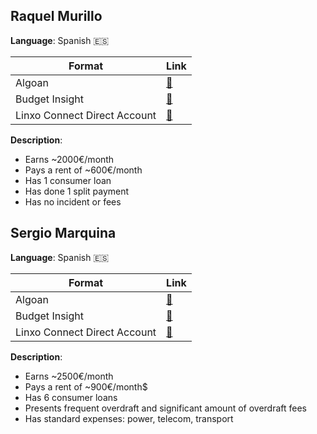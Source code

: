 ## Raquel Murillo

**Language**: Spanish 🇪🇸

| Format                       | Link                                                                                                                                            |
| ---------------------------- | ----------------------------------------------------------------------------------------------------------------------------------------------- |
| Algoan                       | [🔗](https://raw.githubusercontent.com/algoan/fake-open-banking-data/main/samples/en/raquel_murillo.json)                                      |
| Budget Insight               | [🔗](https://raw.githubusercontent.com/algoan/fake-open-banking-data/main/raw-data/budget_insight_v2_0/en/raquel_murillo.json)                 |
| Linxo Connect Direct Account | [🔗](https://raw.githubusercontent.com/algoan/fake-open-banking-data/main/raw-data/linxo_connect_direct_account_api_v3/en/raquel_murillo.json) |

**Description**:

- Earns ~2000€/month
- Pays a rent of ~600€/month
- Has 1 consumer loan
- Has done 1 split payment
- Has no incident or fees

## Sergio Marquina

**Language**: Spanish 🇪🇸

| Format                       | Link                                                                                                                                         |
| ---------------------------- | -------------------------------------------------------------------------------------------------------------------------------------------- |
| Algoan                       | [🔗](https://raw.githubusercontent.com/algoan/fake-open-banking-data/main/samples/en/sergio_marquina.json)                                      |
| Budget Insight               | [🔗](https://raw.githubusercontent.com/algoan/fake-open-banking-data/main/raw-data/budget_insight_v2_0/en/sergio_marquina.json)                 |
| Linxo Connect Direct Account | [🔗](https://raw.githubusercontent.com/algoan/fake-open-banking-data/main/raw-data/linxo_connect_direct_account_api_v3/en/sergio_marquina.json) |

**Description**:

- Earns ~2500€/month
- Pays a rent of ~900€/month$
- Has 6 consumer loans
- Presents frequent overdraft and significant amount of overdraft fees
- Has standard expenses: power, telecom, transport
